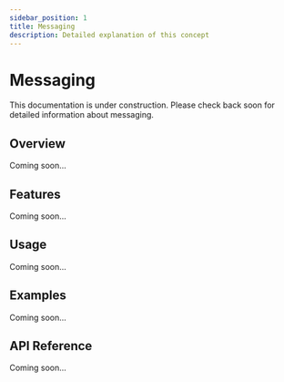 ```yaml
---
sidebar_position: 1
title: Messaging
description: Detailed explanation of this concept
---
```


# Messaging

This documentation is under construction. Please check back soon for detailed information about messaging.

## Overview

Coming soon...

## Features

Coming soon...

## Usage

Coming soon...

## Examples

Coming soon...

## API Reference

Coming soon...
